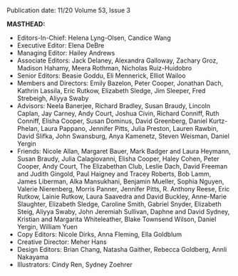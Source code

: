 Publication date: 11/20
Volume 53, Issue 3

**MASTHEAD:**
- Editors-In-Chief: Helena Lyng-Olsen, Candice Wang
- Executive Editor: Elena DeBre
- Managing Editor: Hailey Andrews
- Associate Editors: Jack Delaney, Alexandra Galloway, Zachary Groz, Madison Hahamy, Meera Rothman, Nicholas Ruiz-Huidobro
- Senior Editors: Beasie Goddu, Eli Mennerick, Elliot Wailoo
- Members and Directors: Emily Bazelon, Peter Cooper, Jonathan Dach, Kathrin Lassila, Eric Rutkow, Elizabeth Sledge, Jim Sleeper, Fred Strebeigh, Aliyya Swaby
- Advisors: Neela Banerjee, Richard Bradley, Susan Braudy, Lincoln Caplan, Jay Carney, Andy Court, Joshua Civin, Richard Conniff, Ruth Conniff, Elisha Cooper, Susan Dominus, David Greenberg, Daniel Kurtz-Phelan, Laura Pappano, Jennifer Pitts, Julia Preston, Lauren Rawbin, David Slifka, John Swansburg, Anya Kamenetz, Steven Weisman, Daniel Yergin
- Friends: Nicole Allan, Margaret Bauer, Mark Badger and Laura Heymann, Susan Braudy, Julia Calagiovanni, Elisha Cooper, Haley Cohen, Peter Cooper, Andy Court, The Elizabethan Club, Leslie Dach, David Freeman and Judith Gingold, Paul Haigney and Tracey Roberts, Bob Lamm, James Liberman, Alka Mansukhani, Benjamin Mueller, Sophia Nguyen, Valerie Nierenberg, Morris Panner, Jennifer Pitts, R. Anthony Reese, Eric Rutkow, Lainie Rutkow, Laura Saavedra and David Buckley, Anne-Marie Slaughter, Elizabeth Sledge, Caroline Smith, Gabriel Snyder, Elizabeth Steig, Aliyya Swaby, John Jeremiah Sullivan, Daphne and David Sydney, Kristian and Margarita Whiteleather, Blake Townsend Wilson, Daniel Yergin, William Yuen
- Copy Editors: Nicole Dirks, Anna Fleming, Ella Goldblum
- Creative Director: Meher Hans
- Design Editors: Brian Chang, Natasha Gaither, Rebecca Goldberg, Annli Nakayama
- Illustrators: Cindy Ren, Sydney Zoehrer

